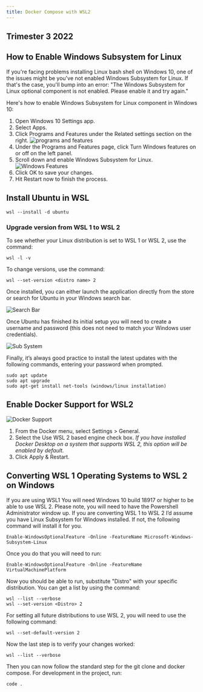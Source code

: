 ```yaml
---
title: Docker Compose with WSL2
---
```


## Trimester 3 2022

## How to Enable Windows Subsystem for Linux

If you're facing problems installing Linux bash shell on Windows 10, one of the issues might be
you've not enabled Windows Subsystem for Linux. If that's the case, you'll bump into an error: "The
Windows Subsystem for Linux optional component is not enabled. Please enable it and try again."

Here's how to enable Windows Subsystem for Linux component in Windows 10:

1. Open Windows 10 Settings app.
2. Select Apps.
3. Click Programs and Features under the Related settings section on the right.
   <!-- ![programs and Features](imgs/programs_and_features.png) -->
   ![programs and features](/programs_and_features.png)
4. Under the Programs and Features page, click Turn Windows features on or off on the left panel.
5. Scroll down and enable Windows Subsystem for Linux. ![Windows Features](/windows_features.png)
6. Click OK to save your changes.
7. Hit Restart now to finish the process.

## Install Ubuntu in WSL

```console
wsl --install -d ubuntu
```

### **Upgrade version from WSL 1 to WSL 2**

To see whether your Linux distribution is set to WSL 1 or WSL 2, use the command:

```console
wsl -l -v
```

To change versions, use the command:

```console
wsl --set-version <distro name> 2
```

Once installed, you can either launch the application directly from the store or search for Ubuntu
in your Windows search bar.

![Search Bar](/search_bar.png)

Once Ubuntu has finished its initial setup you will need to create a username and password (this
does not need to match your Windows user credentials).

![Sub System](/ubuntu_sub_system.png)

Finally, it’s always good practice to install the latest updates with the following commands,
entering your password when prompted.

```console
sudo apt update
sudo apt upgrade
sudo apt-get install net-tools (windows/linux installation)
```

## Enable Docker Support for WSL2

![Docker Support](/dockersupport.png)

1. From the Docker menu, select Settings > General.
2. Select the Use WSL 2 based engine check box. _If you have installed Docker Desktop on a system
   that supports WSL 2, this option will be enabled by default._
3. Click Apply & Restart.

## Converting WSL 1 Operating Systems to WSL 2 on Windows

If you are using WSL1 You will need Windows 10 build 18917 or higher to be able to use WSL 2. Please
note, you will need to have the Powershell Administrator window up. If you are converting WSL 1 to
WSL 2 I’d assume you have Linux Subsystem for Windows installed. If not, the following command will
install it for you.

```console
Enable-WindowsOptionalFeature -Online -FeatureName Microsoft-Windows-Subsystem-Linux
```

Once you do that you will need to run:

```console
Enable-WindowsOptionalFeature -Online -FeatureName VirtualMachinePlatform
```

Now you should be able to run, substitute "Distro" with your specific distribution. You can get a
list by using the command:

```console
wsl --list --verbose
wsl --set-version <Distro> 2
```

For setting all future distributions to use WSL 2, you will need to use the following command:

```console
wsl --set-default-version 2
```

Now the last step is to verify your changes worked:

```console
wsl --list --verbose
```

Then you can now follow the standard step for the git clone and docker compose. For development in
the project, run:

```console
code .
```
